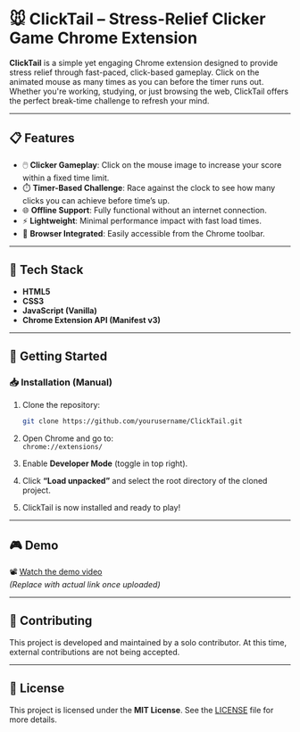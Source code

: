 # 🐭 ClickTail – Stress-Relief Clicker Game Chrome Extension

**ClickTail** is a simple yet engaging Chrome extension designed to provide stress relief through fast-paced, click-based gameplay. Click on the animated mouse as many times as you can before the timer runs out. Whether you're working, studying, or just browsing the web, ClickTail offers the perfect break-time challenge to refresh your mind.

---

## 📋 Features

- 🖱️ **Clicker Gameplay**: Click on the mouse image to increase your score within a fixed time limit.
- ⏱️ **Timer-Based Challenge**: Race against the clock to see how many clicks you can achieve before time’s up.
- 🌐 **Offline Support**: Fully functional without an internet connection.
- ⚡ **Lightweight**: Minimal performance impact with fast load times.
- 🧩 **Browser Integrated**: Easily accessible from the Chrome toolbar.

---

## 🔧 Tech Stack

- **HTML5**  
- **CSS3**  
- **JavaScript (Vanilla)**  
- **Chrome Extension API (Manifest v3)**  

---

## 🚀 Getting Started

### 📥 Installation (Manual)

1. Clone the repository:
   ```bash
   git clone https://github.com/yourusername/ClickTail.git
   ```
2. Open Chrome and go to:  
   `chrome://extensions/`

3. Enable **Developer Mode** (toggle in top right).

4. Click **“Load unpacked”** and select the root directory of the cloned project.

5. ClickTail is now installed and ready to play!

---

## 🎮 Demo

📽️ [Watch the demo video](https://github.com/yourusername/ClickTail/demo)  
*(Replace with actual link once uploaded)*

---

## 🙅 Contributing

This project is developed and maintained by a solo contributor. At this time, external contributions are not being accepted.

---

## 📜 License

This project is licensed under the **MIT License**. See the [LICENSE](./LICENSE) file for more details.
